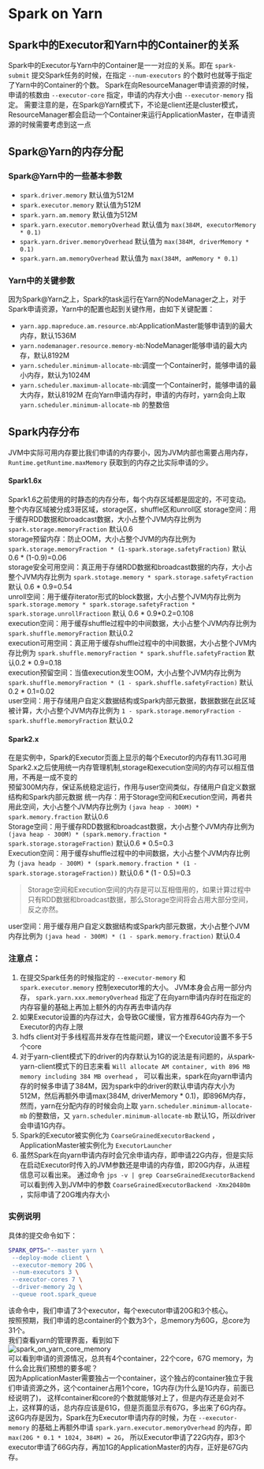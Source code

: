 # Spark on Yarn
## Spark中的Executor和Yarn中的Container的关系
Spark中的Executor与Yarn中的Container是一一对应的关系。即在 `spark-submit` 提交Spark任务的时候，在指定 `--num-executors` 的个数时也就等于指定了Yarn中的Container的个数。
Spark在向ResourceManager申请资源的时候，申请的核数由 `--executor-core` 指定，申请的内存大小由 `--executor-memory` 指定。
需要注意的是，在Spark@Yarn模式下，不论是client还是cluster模式，ResourceManager都会启动一个Container来运行ApplicationMaster，在申请资源的时候需要考虑到这一点
## Spark@Yarn的内存分配
### Spark@Yarn中的一些基本参数
* `spark.driver.memory` 默认值为512M
* `spark.executor.memory` 默认值为512M
* `spark.yarn.am.memory` 默认值为512M
* `spark.yarn.executor.memoryOverhead` 默认值为 `max(384M, executorMemory * 0.1)`
* `spark.yarn.driver.memoryOverhead` 默认值为 `max(384M, driverMemory * 0.1)`
* `spark.yarn.am.memoryOverhead` 默认值为 `max(384M, amMemory * 0.1)`
### Yarn中的关键参数
因为Spark@Yarn之上，Spark的task运行在Yarn的NodeManager之上，对于Spark申请资源，Yarn中的配置也起到关键作用，由如下关键配置：
* `yarn.app.mapreduce.am.resource.mb`:ApplicationMaster能够申请到的最大内存，默认1536M
* `yarn.nodemanager.resource.memory-mb`:NodeManager能够申请的最大内存，默认8192M
* `yarn.scheduler.minimum-allocate-mb`:调度一个Container时，能够申请的最小内存，默认为1024M
* `yarn.scheduler.maximum-allocate-mb`:调度一个Container时，能够申请的最大内存，默认8192M
在向Yarn申请内存时，申请的内存时，yarn会向上取 `yarn.scheduler.minimum-allocate-mb` 的整数倍
## Spark内存分布
JVM中实际可用内存要比我们申请的内存要小，因为JVM内部也需要占用内存， `Runtime.getRuntime.maxMemory` 获取到的内存之比实际申请的少。
#### Spark1.6x
Spark1.6之前使用的时静态的内存分布，每个内存区域都是固定的，不可变动。
整个内存区域被分成3哥区域，storage区，shuffle区和unroll区
storage空间：用于缓存RDD数据和broadcast数据，大小占整个JVM内存比例为 `spark.storage.memoryFraction` 默认0.6  
storage预留内存：防止OOM，大小占整个JVM的内存比例为 `spark.storage.memoryFraction * (1-spark.storage.safetyFraction)` 默认 0.6 * (1-0.9)=0.06  
storage安全可用空间：真正用于存储RDD数据和broadcast数据的内存，大小占整个JVM内存比例为 `spark.stotage.memory * spark.storage.safetyFraction` 默认 0.6 * 0.9=0.54  
unroll空间：用于缓存iterator形式的block数据，大小占整个JVM内存比例为 `spark.storage.memory * spark.storage.safetyFraction * spark.storage.unrollFractioon` 默认 0.6 * 0.9*0.2=0.108  
execution空间：用于缓存shuffle过程中的中间数据，大小占整个JVM内存比例为 `spark.shuffle.memoryFraction` 默认0.2  
execution可用空间：真正用于缓存shuffle过程中的中间数据，大小占整个JVM内存比例为 `spark.shuffle.memoryFraction * spark.shuffle.safetyFraction` 默认0.2 * 0.9=0.18  
execution预留空间：当值execution发生OOM，大小占整个JVM内存比例为 `spark.shuffle.memoryFraction * (1 - spark.shuffle.safetyFraction)` 默认 0.2 * 0.1=0.02  
user空间：用于存储用户自定义数据结构或Spark内部元数据，数据数据在此区域被计算，大小占整个JVM内存比例为 `1 - spark.storage.memoryFraction - spark.shuffle.memoryFraction` 默认0.2  
#### Spark2.x
在是实例中，Spark的Executor页面上显示的每个Executor的内存有11.3G可用  
Spark2.x之后使用统一内存管理机制,storage和execution空间的内存可以相互借用，不再是一成不变的  
预留300M内存，保证系统稳定运行，作用与user空间类似，存储用户自定义数据结构和Spark内部元数据
统一内存：用于Storage空间和Execution空间，两者共用此空间，大小占整个JVM内存比例为 `(java heap - 300M) * spark.memory.fraction` 默认0.6  
Storage空间：用于缓存RDD数据和broadcast数据，大小占整个JVM内存比例为 `(java heap - 300M) * (spark.memory.fraction * spark.storage.storageFraction)` 默认0.6 * 0.5=0.3  
Execution空间：用于缓存shuffle过程中的中间数据，大小占整个JVM内存比例为 `(java headp - 300M) * (spark.memory.fraction * (1 - spark.storage.storageFraction))` 默认0.6 * (1 - 0.5)=0.3  
>Storage空间和Execution空间的内存是可以互相借用的，如果计算过程中只有RDD数据和broadcast数据，那么Storage空间将会占用大部分空间，反之亦然。

user空间：用于缓存用户自定义数据结构或Spark内部元数据，大小占整个JVM内存比例为 `(java head - 300M) * (1 - spark.memory.fraction)` 默认0.4
### 注意点：
1. 在提交Spark任务的时候指定的 `--executor-memory` 和 `spark.executor.memory` 控制executor堆的大小。
JVM本身会占用一部分内存， `spark.yarn.xxx.memoryOverhead` 指定了在向yarn申请内存时在指定的内存容量的基础上再加上额外的内存再去申请内存
2. 如果Executor设置的内存过大，会导致GC缓慢，官方推荐64G内存为一个Executor的内存上限
3. hdfs client对于多线程高并发存在性能问题，建议一个Executor设置不多于5个core
4. 对于yarn-client模式下的driver的内存默认为1G的说法是有问题的，从spark-yarn-client模式下的日志来看 `Will allocate AM container, with 896 MB memory including 384 MB overhead` ，
可以看出来，spark在向yarn申请内存的时候多申请了384M，因为spark中的driver的默认申请内存大小为512M，然后再额外申请max(384M, driverMemory * 0.1)，即896M内存，
然而，yarn在分配内存的时候会向上取 `yarn.scheduler.minimum-allocate-mb` 的整数倍，又 `yarn.scheduler.minimum-allocate-mb` 默认1G，所以driver会申请1G内存。
5. Spark的Executor被实例化为 `CoarseGrainedExecutorBackend` ， ApplicationMaster被实例化为 `ExecutorLauncher` 
5. 虽然Spark在向yarn申请内存时会冗余申请内存，即申请22G内存，但是实际在启动Executor时传入的JVM参数还是申请的内存值，即20G内存，从进程信息可以看出来。
通过命令 `jps -v | grep CoarseGrainedExecutorBackend` 可以看到传入到JVM中的参数 `CoarseGrainedExecutorBackend -Xmx20480m` ，实际申请了20G堆内存大小
### 实例说明
具体的提交命令如下：
```bash
SPARK_OPTS="--master yarn \
 --deploy-mode client \
 --executor-memory 20G \
 --num-executors 3 \
 --executor-cores 7 \
 --driver-memory 2g \
 --queue root.spark_queue
```
该命令中，我们申请了3个executor，每个executor申请20G和3个核心。  
按照预期，我们申请的总container的个数为3个，总memory为60G，总core为31个。  
我们查看yarn的管理界面，看到如下  
![spark_on_yarn_core_memory](https://github.com/zw030301/playground/blob/master/spark/src/main/resources/mdimage/yarn_core_memory.png)  
可以看到申请的资源情况，总共有4个container，22个core，67G memory，为什么会比我们预想的要多呢？  
因为ApplicationMaster需要独占一个container，这个独占的container独立于我们申请资源之外，这个container占用1个core，1G内存(为什么是1G内存，前面已经说明了)，
这样container和core的个数就能够对上了，但是内存还是会对不上，这样算的话，总内存应该是61G，但是页面显示有67G，多出来了6G内存。
这6G内存是因为，Spark在为Executor申请内存的时候，为在 `--executor-memory` 的基础上再额外申请 `spark.yarn.executor.memoryOverhead` 的内存，即 `max(20G * 0.1 * 1024, 384M) = 2G`，
所以Executor申请了22G内存，即3个executor申请了66G内存，再加1G的ApplicationMaster的内存，正好是67G内存。  
